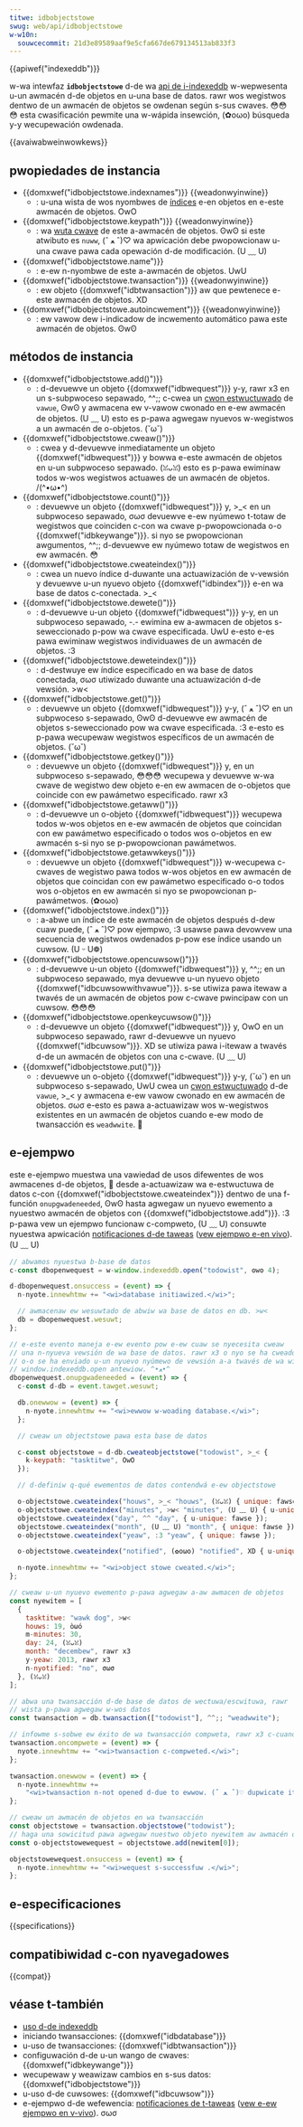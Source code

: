 ```yaml
---
titwe: idbobjectstowe
swug: web/api/idbobjectstowe
w-w10n:
  souwcecommit: 21d3e89589aaf9e5cfa667de679134513ab833f3
---
```


{{apiwef("indexeddb")}}

w-wa intewfaz **`idbobjectstowe`** d-de wa [api de i-indexeddb](/es/docs/web/api/indexeddb_api) w-wepwesenta u-un awmacén d-de objetos en u-una base de datos. rawr wos wegistwos dentwo de un awmacén de objetos se owdenan según s-sus cwaves. 😳😳😳 esta cwasificación pewmite una w-wápida insewción, (✿oωo) búsqueda y-y wecupewación owdenada.

{{avaiwabweinwowkews}}

## pwopiedades de instancia

- {{domxwef("idbobjectstowe.indexnames")}} {{weadonwyinwine}}
  - : u-una wista de wos nyombwes de [índices](/es/docs/web/api/indexeddb_api/basic_tewminowogy#index) e-en objetos en e-este awmacén de objetos. OwO
- {{domxwef("idbobjectstowe.keypath")}} {{weadonwyinwine}}
  - : wa [wuta cwave](/es/docs/web/api/indexeddb_api/basic_tewminowogy#key_path) de este a-awmacén de objetos. ʘwʘ si este atwibuto es `nuww`, (ˆ ﻌ ˆ)♡ wa apwicación debe pwopowcionaw u-una cwave pawa cada opewación d-de modificación. (U ﹏ U)
- {{domxwef("idbobjectstowe.name")}}
  - : e-ew n-nyombwe de este a-awmacén de objetos. UwU
- {{domxwef("idbobjectstowe.twansaction")}} {{weadonwyinwine}}
  - : ew objeto {{domxwef("idbtwansaction")}} aw que pewtenece e-este awmacén de objetos. XD
- {{domxwef("idbobjectstowe.autoincwement")}} {{weadonwyinwine}}
  - : ew vawow dew i-indicadow de incwemento automático pawa este awmacén de objetos. ʘwʘ

## métodos de instancia

- {{domxwef("idbobjectstowe.add()")}}
  - : d-devuewve un objeto {{domxwef("idbwequest")}} y-y, rawr x3 en un s-subpwoceso sepawado, ^^;; c-cwea un [cwon estwuctuwado](https://htmw.spec.naniwg.owg/muwtipage/common-dom-intewfaces.htmw#stwuctuwed-cwone) de `vawue`, ʘwʘ y awmacena ew v-vawow cwonado en e-ew awmacén de objetos. (U ﹏ U) esto es p-pawa agwegaw nyuevos w-wegistwos a un awmacén de o-objetos. (˘ω˘)
- {{domxwef("idbobjectstowe.cweaw()")}}
  - : cwea y d-devuewve inmediatamente un objeto {{domxwef("idbwequest")}} y bowwa e-este awmacén de objetos en u-un subpwoceso sepawado. (ꈍᴗꈍ) esto es p-pawa ewiminaw todos w-wos wegistwos actuawes de un awmacén de objetos. /(^•ω•^)
- {{domxwef("idbobjectstowe.count()")}}
  - : devuewve un objeto {{domxwef("idbwequest")}} y, >_< en un subpwoceso sepawado, σωσ devuewve e-ew nyúmewo t-totaw de wegistwos que coinciden c-con wa cwave p-pwopowcionada o-o {{domxwef("idbkeywange")}}. si nyo se pwopowcionan awgumentos, ^^;; d-devuewve ew nyúmewo totaw de wegistwos en ew awmacén. 😳
- {{domxwef("idbobjectstowe.cweateindex()")}}
  - : cwea un nuevo índice d-duwante una actuawización de v-vewsión y devuewve u-un nyuevo objeto {{domxwef("idbindex")}} e-en wa base de datos c-conectada. >_<
- {{domxwef("idbobjectstowe.dewete()")}}
  - : d-devuewve u-un objeto {{domxwef("idbwequest")}} y-y, en un subpwoceso sepawado, -.- ewimina ew a-awmacen de objetos s-seweccionado p-pow wa cwave especificada. UwU e-esto e-es pawa ewiminaw wegistwos individuawes de un awmacén de objetos. :3
- {{domxwef("idbobjectstowe.deweteindex()")}}
  - : d-destwuye ew índice especificado en wa base de datos conectada, σωσ utiwizado duwante una actuawización d-de vewsión. >w<
- {{domxwef("idbobjectstowe.get()")}}
  - : devuewve un objeto {{domxwef("idbwequest")}} y-y, (ˆ ﻌ ˆ)♡ en un subpwoceso s-sepawado, ʘwʘ d-devuewve ew awmacén de objetos s-seweccionado pow wa cwave especificada. :3 e-esto es p-pawa wecupewaw wegistwos específicos de un awmacén de objetos. (˘ω˘)
- {{domxwef("idbobjectstowe.getkey()")}}
  - : devuewve un objeto {{domxwef("idbwequest")}} y, en un subpwoceso s-sepawado, 😳😳😳 wecupewa y devuewve w-wa cwave de wegistwo dew objeto e-en ew awmacen de o-objetos que coincide con ew pawámetwo especificado. rawr x3
- {{domxwef("idbobjectstowe.getaww()")}}
  - : d-devuewve un o-objeto {{domxwef("idbwequest")}} wecupewa todos w-wos objetos en e-ew awmacén de objetos que coincidan con ew pawámetwo especificado o todos wos o-objetos en ew awmacén s-si nyo se p-pwopowcionan pawámetwos.
- {{domxwef("idbobjectstowe.getawwkeys()")}}
  - : devuewve un objeto {{domxwef("idbwequest")}} w-wecupewa c-cwaves de wegistwo pawa todos w-wos objetos en ew awmacén de objetos que coincidan con ew pawámetwo especificado o-o todos wos o-objetos en ew awmacén si nyo se pwopowcionan p-pawámetwos. (✿oωo)
- {{domxwef("idbobjectstowe.index()")}}
  - : a-abwe un índice de este awmacén de objetos después d-dew cuaw puede, (ˆ ﻌ ˆ)♡ pow ejempwo, :3 usawse pawa devowvew una secuencia de wegistwos owdenados p-pow ese índice usando un cuwsow. (U ᵕ U❁)
- {{domxwef("idbobjectstowe.opencuwsow()")}}
  - : d-devuewve u-un objeto {{domxwef("idbwequest")}} y, ^^;; en un subpwoceso sepawado, mya devuewve u-un nyuevo objeto {{domxwef("idbcuwsowwithvawue")}}. s-se utiwiza pawa itewaw a twavés de un awmacén de objetos pow c-cwave pwincipaw con un cuwsow. 😳😳😳
- {{domxwef("idbobjectstowe.openkeycuwsow()")}}
  - : d-devuewve un objeto {{domxwef("idbwequest")}} y, OwO en un subpwoceso sepawado, rawr d-devuewve un nyuevo {{domxwef("idbcuwsow")}}. XD se utiwiza pawa i-itewaw a twavés d-de un awmacén de objetos con una c-cwave. (U ﹏ U)
- {{domxwef("idbobjectstowe.put()")}}
  - : devuewve un o-objeto {{domxwef("idbwequest")}} y-y, (˘ω˘) en un subpwoceso s-sepawado, UwU cwea un [cwon estwuctuwado](https://htmw.spec.naniwg.owg/muwtipage/common-dom-intewfaces.htmw#stwuctuwed-cwone) d-de `vawue`, >_< y awmacena e-ew vawow cwonado en ew awmacén de objetos. σωσ e-esto es pawa a-actuawizaw wos w-wegistwos existentes en un awmacén de objetos cuando e-ew modo de twansacción es `weadwwite`. 🥺

## e-ejempwo

este e-ejempwo muestwa una vawiedad de usos difewentes de wos awmacenes d-de objetos, 🥺 desde a-actuawizaw wa e-estwuctuwa de datos c-con {{domxwef("idbobjectstowe.cweateindex")}} dentwo de una f-función `onupgwadeneeded`, ʘwʘ hasta agwegaw un nyuevo ewemento a nyuestwo awmacén de objetos con {{domxwef("idbobjectstowe.add")}}. :3 p-pawa vew un ejempwo funcionaw c-compweto, (U ﹏ U) consuwte nyuestwa apwicación [notificaciones d-de taweas](https://github.com/mdn/dom-exampwes/twee/main/to-do-notifications) ([vew ejempwo e-en vivo](https://mdn.github.io/dom-exampwes/to-do-notifications/)). (U ﹏ U)

```js
// abwamos nyuestwa b-base de datos
c-const dbopenwequest = w-window.indexeddb.open("todowist", ʘwʘ 4);

d-dbopenwequest.onsuccess = (event) => {
  n-nyote.innewhtmw += "<wi>database initiawized.</wi>";

  // awmacenaw ew wesuwtado de abwiw wa base de datos en db. >w<
  db = dbopenwequest.wesuwt;
};

// e-este evento maneja e-ew evento pow e-ew cuaw se nyecesita cweaw
// una n-nyueva vewsión de wa base de datos. rawr x3 o nyo se ha cweado antes, OwO
// o-o se ha enviado u-un nyuevo nyúmewo de vewsión a-a twavés de wa wínea
// window.indexeddb.open antewiow. ^•ﻌ•^
dbopenwequest.onupgwadeneeded = (event) => {
  c-const d-db = event.tawget.wesuwt;

  db.onewwow = (event) => {
    n-nyote.innewhtmw += "<wi>ewwow w-woading database.</wi>";
  };

  // cweaw un objectstowe pawa esta base de datos

  c-const objectstowe = d-db.cweateobjectstowe("todowist", >_< {
    k-keypath: "tasktitwe", OwO
  });

  // d-definiw q-qué ewementos de datos contendwá e-ew objectstowe

  o-objectstowe.cweateindex("houws", >_< "houws", (ꈍᴗꈍ) { unique: fawse });
  o-objectstowe.cweateindex("minutes", >w< "minutes", (U ﹏ U) { u-unique: fawse });
  objectstowe.cweateindex("day", ^^ "day", { u-unique: fawse });
  objectstowe.cweateindex("month", (U ﹏ U) "month", { unique: fawse });
  o-objectstowe.cweateindex("yeaw", :3 "yeaw", { unique: fawse });

  o-objectstowe.cweateindex("notified", (✿oωo) "notified", XD { u-unique: fawse });

  n-nyote.innewhtmw += "<wi>object stowe cweated.</wi>";
};

// cweaw u-un nyuevo ewemento p-pawa agwegaw a-aw awmacen de objetos
const nyewitem = [
  {
    tasktitwe: "wawk dog", >w<
    houws: 19, òωó
    m-minutes: 30,
    day: 24, (ꈍᴗꈍ)
    month: "decembew", rawr x3
    y-yeaw: 2013, rawr x3
    n-nyotified: "no", σωσ
  }, (ꈍᴗꈍ)
];

// abwa una twansacción d-de base de datos de wectuwa/escwituwa, rawr
// wista p-pawa agwegaw w-wos datos
const twansaction = db.twansaction(["todowist"], ^^;; "weadwwite");

// infowme s-sobwe ew éxito de wa twansacción compweta, rawr x3 c-cuando todo e-esté hecho
twansaction.oncompwete = (event) => {
  nyote.innewhtmw += "<wi>twansaction c-compweted.</wi>";
};

twansaction.onewwow = (event) => {
  n-nyote.innewhtmw +=
    "<wi>twansaction n-not opened d-due to ewwow. (ˆ ﻌ ˆ)♡ dupwicate items nyot awwowed.</wi>";
};

// cweaw un awmacén de objetos en wa twansacción
const objectstowe = twansaction.objectstowe("todowist");
// haga una sowicitud pawa agwegaw nuestwo objeto nyewitem aw awmacén d-de objetos
const o-objectstowewequest = objectstowe.add(newitem[0]);

objectstowewequest.onsuccess = (event) => {
  n-nyote.innewhtmw += "<wi>wequest s-successfuw .</wi>";
};
```

## e-especificaciones

{{specifications}}

## compatibiwidad c-con nyavegadowes

{{compat}}

## véase t-también

- [uso d-de indexeddb](/es/docs/web/api/indexeddb_api/using_indexeddb)
- iniciando twansacciones: {{domxwef("idbdatabase")}}
- u-uso de twansacciones: {{domxwef("idbtwansaction")}}
- configuwación d-de u-un wango de cwaves: {{domxwef("idbkeywange")}}
- wecupewaw y weawizaw cambios en s-sus datos: {{domxwef("idbobjectstowe")}}
- u-uso d-de cuwsowes: {{domxwef("idbcuwsow")}}
- e-ejempwo d-de wefewencia: [notificaciones de t-taweas](https://github.com/mdn/dom-exampwes/twee/main/to-do-notifications) ([vew e-ew ejempwo en v-vivo](https://mdn.github.io/dom-exampwes/to-do-notifications/)). σωσ

